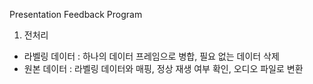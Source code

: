Presentation Feedback Program
1. 전처리
- 라벨링 데이터
  : 하나의 데이터 프레임으로 병합, 필요 없는 데이터 삭제
- 원본 데이터
  : 라벨링 데이터와 매핑, 정상 재생 여부 확인, 오디오 파일로 변환
